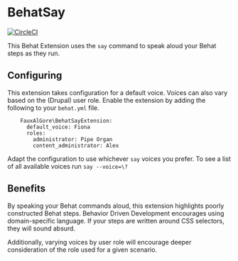 # BehatSay

[![CircleCI](https://circleci.com/gh/fauxalgore/BehatSayExtension.svg?style=svg)](https://circleci.com/gh/fauxalgore/BehatSayExtension)

This Behat Extension uses the `say` command to speak aloud your Behat steps as they run.

## Configuring

This extension takes configuration for a default voice. Voices can also vary based on the (Drupal) user role. Enable the extension by adding the following to your `behat.yml` file.

```
    FauxAlGore\BehatSayExtension:
      default_voice: Fiona
      roles:
        administrator: Pipe Organ
        content_administrator: Alex
```

Adapt the configuration to use whichever `say` voices you prefer. To see a list of all available voices run `say --voice=\?`

## Benefits

By speaking your Behat commands aloud, this extension highlights poorly constructed Behat steps. Behavior Driven Development encourages using domain-specific language. If your steps are written around CSS selectors, they will sound absurd.

Additionally, varying voices by user role will encourage deeper consideration of the role used for a given scenario.

